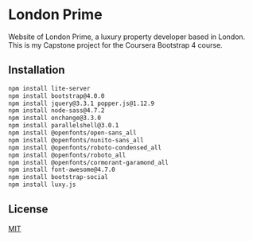 # London Prime

Website of London Prime, a luxury property developer based in London. This is my Capstone project for the Coursera Bootstrap 4 course.
## Installation

```bash
npm install lite-server
npm install bootstrap@4.0.0
npm install jquery@3.3.1 popper.js@1.12.9
npm install node-sass@4.7.2 
npm install onchange@3.3.0
npm install parallelshell@3.0.1
npm install @openfonts/open-sans_all
npm install @openfonts/nunito-sans_all
npm install @openfonts/roboto-condensed_all
npm install @openfonts/roboto_all
npm install @openfonts/cormorant-garamond_all
npm install font-awesome@4.7.0
npm install bootstrap-social
npm install luxy.js
```
## License
[MIT](https://choosealicense.com/licenses/mit/)